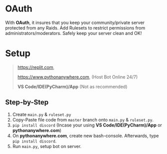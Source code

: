 #  OAuth
With __OAuth__, it insures that you keep your community/private server protected from any Raids. Add Rulesets to restrict permissions from administrators/moderators. Safely keep your server clean and OK!

# Setup
> https://replit.com,
> 
> https://www.pythonanywhere.com, (Host Bot Online 24/7)
>
> __VS Code/IDE(PyCharm)/App__ (Not as recommended)

## Step-by-Step
1. Create `main.py` & `ruleset.py`
2. Copy-Paste file code from `master` branch onto `main.py` & `ruleset.py`.
3. `pip install discord` (Incase your using __VS Code/IDE(PyCharm)/App__ or __pythonanywhere.com__)
4. On __pythonanywhere.com__, create new bash-console. Afterwards, type  `pip install discord`.
5. Run `main.py`, setup bot on server.
